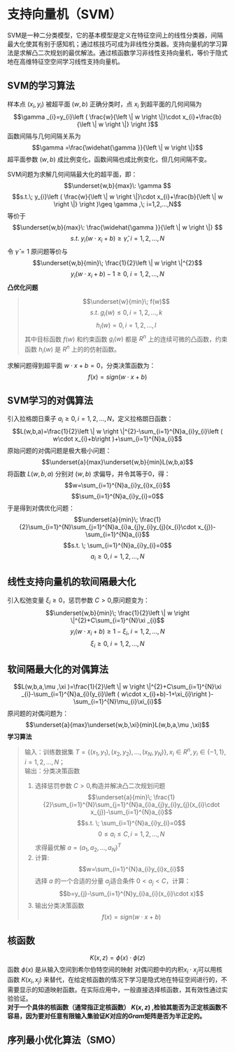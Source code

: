 # 支持向量机（SVM）
SVM是一种二分类模型，它的基本模型是定义在特征空间上的线性分类器，间隔最大化使其有别于感知机；通过核技巧可成为非线性分类器。支持向量机的学习算法是求解凸二次规划的最优解法。通过核函数学习非线性支持向量机，等价于隐式地在高维特征空空间学习线性支持向量机。
## SVM的学习算法
样本点 $\left ( x_{i},y_{i} \right )$ 被超平面 $\left ( w,b \right )$ 正确分类时，点 $x_{i}$ 到超平面的几何间隔为
$$\gamma _{i}=y_{i}\left ( \frac{w}{\left \| w \right \|}\cdot x_{i}+\frac{b}{\left \| w \right \|} \right )$$
函数间隔与几何间隔关系为
$$\gamma =\frac{\widehat{\gamma }}{\left \| w \right \|}$$
超平面参数 $\left ( w,b \right )$ 成比例变化，函数间隔也成比例变化，但几何间隔不变。

SVM问题为求解几何间隔最大化的超平面，即：
$$\underset{w,b}{max}\: \gamma $$
$$s.t.\; y_{i}\left ( \frac{w}{\left \| w \right \|}\cdot x_{i}+\frac{b}{\left \| w \right \|} \right )\geq \gamma ,\; i=1,2,...,N$$
等价于
$$\underset{w,b}{max}\: \frac{\widehat{\gamma }}{\left \| w \right \|} $$
$$s.t.\; y_{i}\left ( w\cdot x_{i}+b\right )\geq \widehat{\gamma } ,\; i=1,2,...,N$$
令 $\widehat{\gamma }=1$ 原问题等价与
$$\underset{w,b}{min}\; \frac{1}{2}\left \| w \right \|^{2}$$
$$y_{i}\left ( w\cdot x_{i}+b\right )-1\geq 0 ,\; i=1,2,...,N$$
**凸优化问题**
>$$\underset{w}{min}\; f(w)$$
>$$s.t.\; g_{i}(w)\leq 0,i=1,2,...,k$$
>$$h_{i}(w)= 0,i=1,2,...,l$$
>其中目标函数 $f(w)$ 和约束函数 $g_{i}(w)$ 都是 $R^{n}$ 上的连续可微的凸函数，约束函数 $h_{i}(w)$ 是 $R^{n}$ 上的的仿射函数。

求解问题得到超平面 $w\cdot x+b=0$，分类决策函数为：
$$f(x)=sign(w\cdot x+b)$$
## SVM学习的对偶算法
引入拉格朗日乘子 $a_{i}\geq 0,i=1,2,...,N$，定义拉格朗日函数：
$$L(w,b,a)=\frac{1}{2}\left \| w \right \|^{2}-\sum_{i=1}^{N}a_{i}y_{i}\left ( w\cdot x_{i}+b\right )+\sum_{i=1}^{N}a_{i}$$
原始问题的对偶问题是极大极小问题：
$$\underset{a}{max}\underset{w,b}{min}L(w,b,a)$$
将函数 $L(w,b,a)$ 分别对 $(w,b)$ 求偏导，并令其等于0，得：
$$w=\sum_{i=1}^{N}a_{i}y_{i}x_{i}$$
$$\sum_{i=1}^{N}a_{i}y_{i}=0$$
于是得到对偶优化问题：
$$\underset{a}{min}\; \frac{1}{2}\sum_{i=1}^{N}\sum_{j=1}^{N}a_{i}a_{j}y_{i}y_{j}(x_{i}\cdot x_{j})-\sum_{i=1}^{N}a_{i}$$
$$s.t. \; \sum_{i=1}^{N}a_{i}y_{i}=0$$
$$a_{i}\geq 0,i=1,2,...,N$$
## 线性支持向量机的软间隔最大化
引入松弛变量 $\xi _{i}\geq 0$，惩罚参数 $C>0$,原问题变为：
$$\underset{w,b}{min}\; \frac{1}{2}\left \| w \right \|^{2}+C\sum_{i=1}^{N}\xi _{i}$$
$$y_{i}\left ( w\cdot x_{i}+b\right )\geq 1-\xi _{i} ,\; i=1,2,...,N$$
$$\xi _{i}\geq 0,\; i=1,2,...,N$$
## 软间隔最大化的对偶算法
$$L(w,b,a,\mu ,\xi )=\frac{1}{2}\left \| w \right \|^{2}+C\sum_{i=1}^{N}\xi _{i}-\sum_{i=1}^{N}a_{i}(y_{i}\left ( w\cdot x_{i}+b)-1+\xi_{i}\right )-\sum_{i=1}^{N}\mu_{i}\xi_{i}$$
原问题的对偶问题为：
$$\underset{a}{max}\underset{w,b,\xi}{min}L(w,b,a,\mu ,\xi)$$
**学习算法**
>输入：训练数据集 $T=\{( x_{1},y_{1}),( x_{2},y_{2}),...,( x_{N},y_{N}) \},x_{i}\in R^n,y_{i}\in\{-1,1\},i=1,2,...,N$；  
>输出：分类决策函数  
>1. 选择惩罚参数 $C>0$,构造并解决凸二次规划问题
>$$\underset{a}{min}\; \frac{1}{2}\sum_{i=1}^{N}\sum_{j=1}^{N}a_{i}a_{j}y_{i}y_{j}(x_{i}\cdot x_{j})-\sum_{i=1}^{N}a_{i}$$
>$$s.t. \; \sum_{i=1}^{N}a_{i}y_{i}=0$$
>$$0\leq a_{i}\leq C,i=1,2,...,N$$
>求得最优解 $a=(a_{1},a_{2},...,a_{N})^T$  
>2. 计算:  
>$$w=\sum_{i=1}^{N}a_{i}y_{i}x_{i}$$
>选择 $a$ 的一个合适的分量 $a_{j}$适合条件 $0<a_{j}<C$，计算：
>$$b=y_{j}-\sum_{i=1}^{N}y_{i}a_{i}(x_{i}\cdot x)$$
>3. 输出分类决策函数 
>$$f(x)=sign(w\cdot x+b)$$
## 核函数
$$K\left ( x,z \right )=\phi \left ( x \right )\cdot \phi \left ( z \right )$$
函数 $\phi \left ( x \right )$ 是从输入空间到希尔伯特空间的映射
对偶问题中的内积$x_{i}\cdot x_{j}$可以用核函数 $K\left ( x_{i},x_{j} \right )$ 来替代，在给定核函数的情况下学习是隐式地在特征空间进行的，不需要显示的知道映射函数。在实际应用中，一般直接选择核函数，其有效性通过实验验证。  
**对于一个具体的核函数（通常指正定核函数） $K\left ( x,z \right )$ ,检验其能否为正定核函数不容易，因为要对任意有限输入集验证$K$对应的$Gram$矩阵是否为半正定的。**
## 序列最小优化算法（SMO）